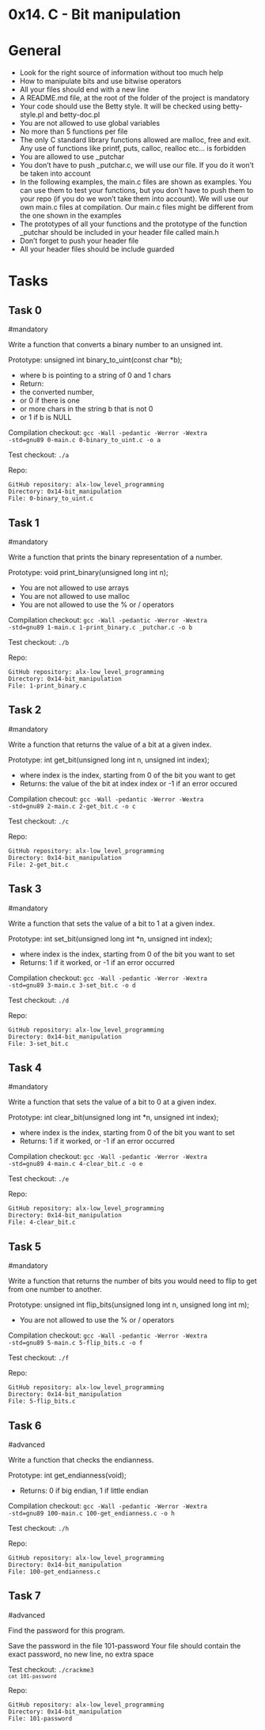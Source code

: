 # 0x14. C - Bit manipulation
# General
-  Look for the right source of information without too much help
-  How to manipulate bits and use bitwise operators
-  All your files should end with a new line
-  A README.md file, at the root of the folder of the project is mandatory
-  Your code should use the Betty style. It will be checked using betty-style.pl and betty-doc.pl
-  You are not allowed to use global variables
-  No more than 5 functions per file
-  The only C standard library functions allowed are malloc, free and exit. Any use of functions like printf, puts, calloc, realloc etc… is forbidden
-  You are allowed to use _putchar
-  You don’t have to push _putchar.c, we will use our file. If you do it won’t be taken into account
-  In the following examples, the main.c files are shown as examples. You can use them to test your functions, but you don’t have to push them to your repo (if you do we won’t take them into account). We will use our own main.c files at compilation. Our main.c files might be different from the one shown in the examples
-  The prototypes of all your functions and the prototype of the function _putchar should be included in your header file called main.h
-  Don’t forget to push your header file
-  All your header files should be include guarded

# Tasks
## Task 0
#mandatory

Write a function that converts a binary number to an unsigned int.

Prototype: unsigned int binary_to_uint(const char *b);
-  where b is pointing to a string of 0 and 1 chars
-  Return:
  -  the converted number,
  -  or 0 if there is one
  -  or more chars in the string b that is not 0
  -  or 1 if b is NULL

Compilation checkout: <code>gcc -Wall -pedantic -Werror -Wextra -std=gnu89 0-main.c 0-binary_to_uint.c -o a</code>

Test checkout: <code>./a</code>

Repo:

    GitHub repository: alx-low_level_programming
    Directory: 0x14-bit_manipulation
    File: 0-binary_to_uint.c
    

## Task 1
#mandatory

Write a function that prints the binary representation of a number.

Prototype: void print_binary(unsigned long int n);
-  You are not allowed to use arrays
-  You are not allowed to use malloc
-  You are not allowed to use the % or / operators

Compilation checkout: <code>gcc -Wall -pedantic -Werror -Wextra -std=gnu89 1-main.c 1-print_binary.c _putchar.c -o b</code>

Test checkout: <code>./b</code>

Repo:

    GitHub repository: alx-low_level_programming
    Directory: 0x14-bit_manipulation
    File: 1-print_binary.c
    

## Task 2
#mandatory

Write a function that returns the value of a bit at a given index.

Prototype: int get_bit(unsigned long int n, unsigned int index);
-  where index is the index, starting from 0 of the bit you want to get
-  Returns: the value of the bit at index index or -1 if an error occured

Compilation checout: <code>gcc -Wall -pedantic -Werror -Wextra -std=gnu89 2-main.c 2-get_bit.c -o c </code>

Test checkout: <code>./c</code>

Repo:

    GitHub repository: alx-low_level_programming
    Directory: 0x14-bit_manipulation
    File: 2-get_bit.c
    

## Task 3
#mandatory

Write a function that sets the value of a bit to 1 at a given index.

Prototype: int set_bit(unsigned long int *n, unsigned int index);
-  where index is the index, starting from 0 of the bit you want to set
-  Returns: 1 if it worked, or -1 if an error occurred

Compilation checkout: <code>gcc -Wall -pedantic -Werror -Wextra -std=gnu89 3-main.c 3-set_bit.c -o d</code>

Test checkout: <code>./d</code>

Repo:

    GitHub repository: alx-low_level_programming
    Directory: 0x14-bit_manipulation
    File: 3-set_bit.c
    

## Task 4
#mandatory

Write a function that sets the value of a bit to 0 at a given index.

Prototype: int clear_bit(unsigned long int *n, unsigned int index);
-  where index is the index, starting from 0 of the bit you want to set
-  Returns: 1 if it worked, or -1 if an error occurred

Compilation checkout: <code>gcc -Wall -pedantic -Werror -Wextra -std=gnu89 4-main.c 4-clear_bit.c -o e</code>

Test checkout: <code>./e</code>
 
Repo:

    GitHub repository: alx-low_level_programming
    Directory: 0x14-bit_manipulation
    File: 4-clear_bit.c
    

## Task 5
#mandatory

Write a function that returns the number of bits you would need to flip to get from one number to another.

Prototype: unsigned int flip_bits(unsigned long int n, unsigned long int m);
-  You are not allowed to use the % or / operators

Compilation checkout: <code>gcc -Wall -pedantic -Werror -Wextra -std=gnu89 5-main.c 5-flip_bits.c -o f</code>

Test checkout: <code>./f</code>
 
Repo:

    GitHub repository: alx-low_level_programming
    Directory: 0x14-bit_manipulation
    File: 5-flip_bits.c
    

## Task 6
#advanced

Write a function that checks the endianness.

Prototype: int get_endianness(void);
-  Returns: 0 if big endian, 1 if little endian

Compilation checkout: <code>gcc -Wall -pedantic -Werror -Wextra -std=gnu89 100-main.c 100-get_endianness.c -o h</code>

Test checkout: <code>./h</code>

Repo:

    GitHub repository: alx-low_level_programming
    Directory: 0x14-bit_manipulation
    File: 100-get_endianness.c
    

## Task 7
#advanced

Find the password for this program.

Save the password in the file 101-password
Your file should contain the exact password, no new line, no extra space

Test checkout: <code>./crackme3 `cat 101-password`</code>

Repo:

    GitHub repository: alx-low_level_programming
    Directory: 0x14-bit_manipulation
    File: 101-password
